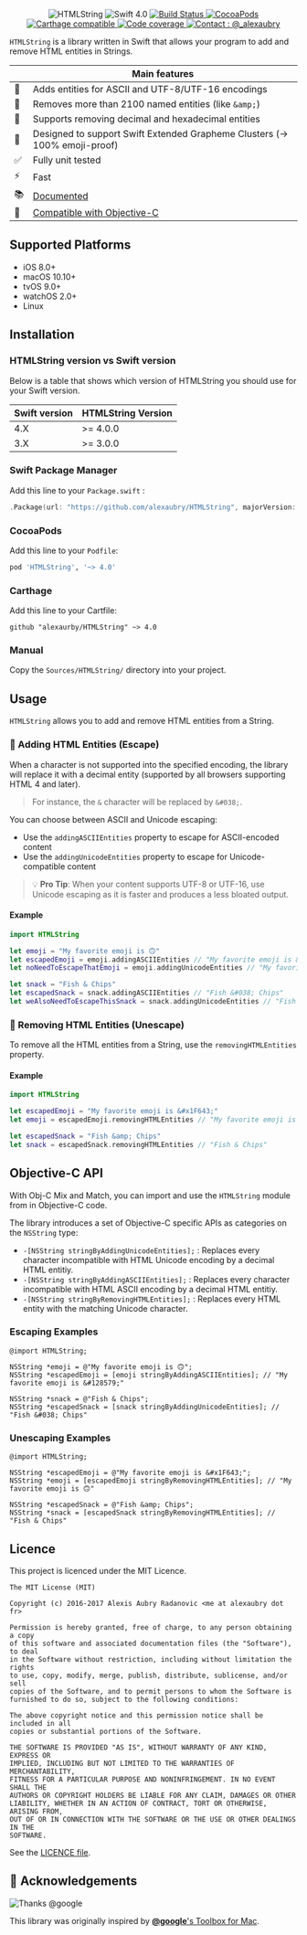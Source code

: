 <p align="center">
    <img src="https://github.com/alexaubry/HTMLString/raw/swift4/.github/logo.png" alt="HTMLString" />
    <a>
        <img src="https://img.shields.io/badge/Swift-4.0-ee4f37.svg" alt="Swift 4.0" />
    </a>
    <a href="https://travis-ci.org/alexaubry/HTMLString">
        <img src="https://travis-ci.org/alexaubry/HTMLString.svg?branch=swift4" alt="Build Status" />
    </a>
    <a href="https://cocoapods.org/pods/HTMLString">
        <img src="https://img.shields.io/cocoapods/v/HTMLString.svg" alt="CocoaPods" />
    </a>
    <a href="https://github.com/Carthage/Carthage">
        <img src="https://img.shields.io/badge/Carthage-compatible-4BC51D.svg?style=flat" alt="Carthage compatible" />
    </a>
    <a href="https://codecov.io/gh/alexaubry/HTMLString">
        <img src="https://codecov.io/gh/alexaubry/HTMLString/branch/swift4/graph/badge.svg" alt="Code coverage" />
    </a>
    <a href="https://twitter.com/_alexaubry">
        <img src="https://github.com/alexaubry/HTMLString/raw/swift4/.github/contact-badge.svg?sanitize=true" alt="Contact : @_alexaubry" />
    </a>
</p>

`HTMLString` is a library written in Swift that allows your program to add and remove HTML entities in Strings.

|         | Main features |
----------|----------------
&#128271; | Adds entities for ASCII and UTF-8/UTF-16 encodings
&#128221; | Removes more than 2100 named entities (like `&amp;`)
&#128290; | Supports removing decimal and hexadecimal entities
&#128035; | Designed to support Swift Extended Grapheme Clusters (&#8594; 100% emoji-proof)
&#009989; | Fully unit tested
&#009889; | Fast
&#128218; | [Documented](https://alexaubry.github.io/HTMLString/)
&#129302; | [Compatible with Objective-C](https://github.com/alexaubry/HTMLString/tree/master/README.md#objective%2Dc-api)

## Supported Platforms

- iOS 8.0+
- macOS 10.10+
- tvOS 9.0+
- watchOS 2.0+
- Linux

## Installation

### HTMLString version vs Swift version

Below is a table that shows which version of HTMLString you should use for your Swift version.

| Swift version | HTMLString Version |
|---------------|--------------------|
| 4.X           | >= 4.0.0           |
| 3.X           | >= 3.0.0           |

### Swift Package Manager

Add this line to your `Package.swift` :

~~~swift
.Package(url: "https://github.com/alexaubry/HTMLString", majorVersion: 4, minor: 0)
~~~

### CocoaPods

Add this line to your `Podfile`:

~~~ruby
pod 'HTMLString', '~> 4.0'
~~~

### Carthage

Add this line to your Cartfile:

~~~
github "alexaurby/HTMLString" ~> 4.0
~~~

### Manual

Copy the `Sources/HTMLString/` directory into your project.

## Usage

`HTMLString` allows you to add and remove HTML entities from a String.

### &#128271; Adding HTML Entities (Escape)

When a character is not supported into the specified encoding, the library will replace it with a decimal entity (supported by all browsers supporting HTML 4 and later).

> For instance, the `&` character will be replaced by `&#038;`.

You can choose between ASCII and Unicode escaping:

- Use the `addingASCIIEntities` property to escape for ASCII-encoded content
- Use the `addingUnicodeEntities` property to escape for Unicode-compatible content

> &#128161; **Pro Tip**: When your content supports UTF-8 or UTF-16, use Unicode escaping as it is faster and produces a less bloated output.

#### Example

~~~swift
import HTMLString

let emoji = "My favorite emoji is 🙃"
let escapedEmoji = emoji.addingASCIIEntities // "My favorite emoji is &#128579;"
let noNeedToEscapeThatEmoji = emoji.addingUnicodeEntities // "My favorite emoji is 🙃"

let snack = "Fish & Chips"
let escapedSnack = snack.addingASCIIEntities // "Fish &#038; Chips"
let weAlsoNeedToEscapeThisSnack = snack.addingUnicodeEntities // "Fish &#038; Chips"
~~~

### &#128221; Removing HTML Entities (Unescape)

To remove all the HTML entities from a String, use the `removingHTMLEntities` property.

#### Example

~~~swift
import HTMLString

let escapedEmoji = "My favorite emoji is &#x1F643;"
let emoji = escapedEmoji.removingHTMLEntities // "My favorite emoji is 🙃"

let escapedSnack = "Fish &amp; Chips"
let snack = escapedSnack.removingHTMLEntities // "Fish & Chips"
~~~

## Objective-C API

With Obj-C Mix and Match, you can import and use the `HTMLString` module from in Objective-C code.

The library introduces a set of Objective-C specific APIs as categories on the `NSString` type:

- `-[NSString stringByAddingUnicodeEntities];` : Replaces every character incompatible with HTML Unicode encoding by a decimal HTML entitiy.
- `-[NSString stringByAddingASCIIEntities];` : Replaces every character incompatible with HTML ASCII encoding by a decimal HTML entitiy.
- `-[NSString stringByRemovingHTMLEntities];` : Replaces every HTML entity with the matching Unicode character.

### Escaping Examples

~~~objc
@import HTMLString;

NSString *emoji = @"My favorite emoji is 🙃";
NSString *escapedEmoji = [emoji stringByAddingASCIIEntities]; // "My favorite emoji is &#128579;"

NSString *snack = @"Fish & Chips";
NSString *escapedSnack = [snack stringByAddingUnicodeEntities]; // "Fish &#038; Chips"
~~~

### Unescaping Examples

~~~objc
@import HTMLString;

NSString *escapedEmoji = @"My favorite emoji is &#x1F643;";
NSString *emoji = [escapedEmoji stringByRemovingHTMLEntities]; // "My favorite emoji is 🙃"

NSString *escapedSnack = @"Fish &amp; Chips";
NSString *snack = [escapedSnack stringByRemovingHTMLEntities]; // "Fish & Chips"
~~~

## Licence

This project is licenced under the MIT Licence.

~~~
The MIT License (MIT)

Copyright (c) 2016-2017 Alexis Aubry Radanovic <me at alexaubry dot fr>

Permission is hereby granted, free of charge, to any person obtaining a copy
of this software and associated documentation files (the "Software"), to deal
in the Software without restriction, including without limitation the rights
to use, copy, modify, merge, publish, distribute, sublicense, and/or sell
copies of the Software, and to permit persons to whom the Software is
furnished to do so, subject to the following conditions:

The above copyright notice and this permission notice shall be included in all
copies or substantial portions of the Software.

THE SOFTWARE IS PROVIDED "AS IS", WITHOUT WARRANTY OF ANY KIND, EXPRESS OR
IMPLIED, INCLUDING BUT NOT LIMITED TO THE WARRANTIES OF MERCHANTABILITY,
FITNESS FOR A PARTICULAR PURPOSE AND NONINFRINGEMENT. IN NO EVENT SHALL THE
AUTHORS OR COPYRIGHT HOLDERS BE LIABLE FOR ANY CLAIM, DAMAGES OR OTHER
LIABILITY, WHETHER IN AN ACTION OF CONTRACT, TORT OR OTHERWISE, ARISING FROM,
OUT OF OR IN CONNECTION WITH THE SOFTWARE OR THE USE OR OTHER DEALINGS IN THE
SOFTWARE.
~~~

See the [LICENCE file](LICENCE).

## &#128175; Acknowledgements

![Thanks @google](https://i.giphy.com/QBC5foQmcOkdq.gif)

This library was originally inspired by [**@google**'s Toolbox for Mac](https://github.com/google/google-toolbox-for-mac).
